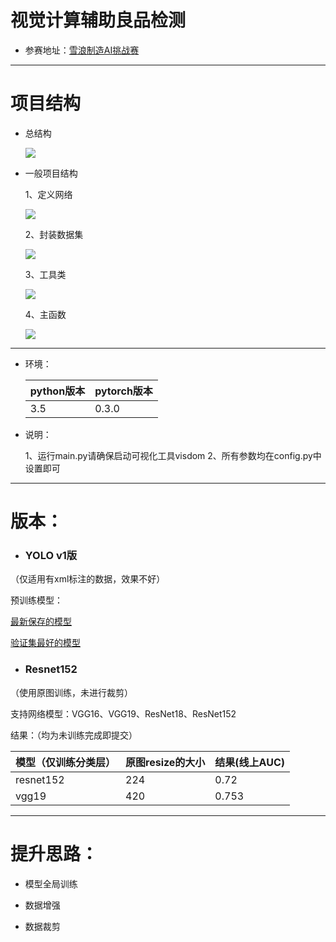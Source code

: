# 视觉计算辅助良品检测

- 参赛地址：[雪浪制造AI挑战赛](https://tianchi.aliyun.com/competition/introduction.htm?spm=a2c22.11695015.1131732.1.4ea25275NNvZuf&raceId=231666) 

----------

# 项目结构

- 总结构

  ![](http://boboprivate.oss-cn-beijing.aliyuncs.com/18-5-26/99053959.jpg)
  
  
- 一般项目结构

  1、定义网络
  
  ![](http://boboprivate.oss-cn-beijing.aliyuncs.com/18-5-26/16409622.jpg) 
  
   2、封装数据集
   
  ![](http://boboprivate.oss-cn-beijing.aliyuncs.com/18-5-26/38894621.jpg)
  
   3、工具类
   
  ![](http://boboprivate.oss-cn-beijing.aliyuncs.com/18-5-26/98583532.jpg)
  
   4、主函数
   
  ![](http://boboprivate.oss-cn-beijing.aliyuncs.com/18-5-26/32257225.jpg)
  
----------

 - 环境：

    | python版本  |  pytorch版本 |
    | ----------- | ----------   |
    |  3.5  | 0.3.0   |



 - 说明：

   1、运行main.py请确保启动可视化工具visdom
   2、所有参数均在config.py中设置即可

----------

# 版本：

  - ### YOLO v1版

（仅适用有xml标注的数据，效果不好）
  
  预训练模型：

  [最新保存的模型](https://pan.baidu.com/s/1wv_30IjungQO5fp5b0bKow) 

  [验证集最好的模型](https://pan.baidu.com/s/1mmgI78s5YUrMA9Y4RVM5yw) 

 - ### Resnet152

（使用原图训练，未进行裁剪）

  支持网络模型：VGG16、VGG19、ResNet18、ResNet152
  
  结果：（均为未训练完成即提交）

| 模型（仅训练分类层） | 原图resize的大小 | 结果(线上AUC) |
|--------------------|------------------|---------------|
| resnet152          | 224              | 0.72          |
| vgg19              | 420              | 0.753         |

----------
# 提升思路：

- 模型全局训练

- 数据增强

- 数据裁剪